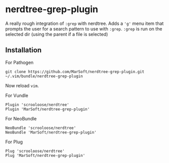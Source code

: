 nerdtree-grep-plugin
====================

A really rough integration of `:grep` with nerdtree. Adds a `'g'` menu item that
prompts the user for a search pattern to use with `:grep`. `:grep` is run on the
selected dir (using the parent if a file is selected)

## Installation

For Pathogen

`git clone https://github.com/MarSoft/nerdtree-grep-plugin.git ~/.vim/bundle/nerdtree-grep-plugin`

Now reload `vim`.

For Vundle

```
Plugin 'scrooloose/nerdtree'
Plugin 'MarSoft/nerdtree-grep-plugin'
```

For NeoBundle

```
NeoBundle 'scrooloose/nerdtree'
NeoBundle 'MarSoft/nerdtree-grep-plugin'
```

For Plug
```
Plug 'scrooloose/nerdtree'
Plug 'MarSoft/nerdtree-grep-plugin'
```
